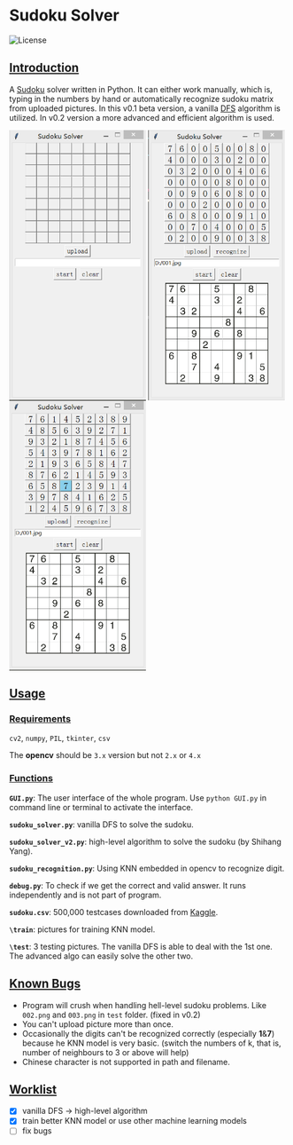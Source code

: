 # Sudoku Solver

![License](https://img.shields.io/badge/license-apache2_2-blue.svg)

## [Introduction](#readme)

A [Sudoku](https://en.wikipedia.org/wiki/Sudoku) solver written in Python. It can either work manually, which is, typing in the numbers by hand or automatically recognize sudoku matrix from uploaded pictures. In this v0.1 beta version, a vanilla [DFS](https://en.wikipedia.org/wiki/Depth-first_search) algorithm is utilized. In v0.2 version a more advanced and efficient algorithm is used.

<img src="https://github.com/guozhonghao1994/Sudoku_Solver/blob/master/1.PNG" width = "247" height = "487" alt="img1" 
align=center>
<img src="https://github.com/guozhonghao1994/Sudoku_Solver/blob/master/2.PNG" width = "247" height = "487" alt="img2" 
align=center>
<img src="https://github.com/guozhonghao1994/Sudoku_Solver/blob/master/3.PNG" width = "247" height = "487" alt="img3" 
align=center>


## [Usage](#readme)

### [Requirements](#Usage)

`cv2`, `numpy`, `PIL`, `tkinter`, `csv`

The **opencv** should be `3.x` version but not `2.x` or `4.x` 

### [Functions](#Usage)

**`GUI.py`**: The user interface of the whole program. Use `python GUI.py` in command line or terminal to activate the interface.

**`sudoku_solver.py`**: vanilla DFS to solve the sudoku.

**`sudoku_solver_v2.py`**: high-level algorithm to solve the sudoku (by Shihang Yang).

**`sudoku_recognition.py`**: Using KNN embedded in opencv to recognize digit.

**`debug.py`**: To check if we get the correct and valid answer. It runs independently and is not part of program.

**`sudoku.csv`**: 500,000 testcases downloaded from [Kaggle](https://www.kaggle.com/bryanpark/sudoku). 

**`\train`**: pictures for training KNN model.

**`\test`**: 3 testing pictures. The vanilla DFS is able to deal with the 1st one. The advanced algo can easily solve the other two.

## [Known Bugs](#readme)

- Program will crush when handling hell-level sudoku problems. Like `002.png` and `003.png` in `test` folder. (fixed in v0.2)
- You can't upload picture more than once.
- Occasionally the digits can't be recognized correctly (especially __1__&__7__) because he KNN model is very basic. (switch the numbers of k, that is, number of neighbours to 3 or above will help)
- Chinese character is not supported in path and filename.

## [Worklist](#readme)

- [x] vanilla DFS -> high-level algorithm
- [x] train better KNN model or use other machine learning models
- [ ] fix bugs
